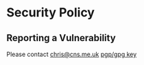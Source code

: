 # Security Policy

## Reporting a Vulnerability

Please contact chris@cns.me.uk [pgp/gpg key](https://github.com/chrisns.gpg)
